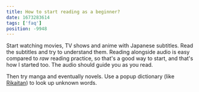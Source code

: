 ```yaml
---
title: How to start reading as a beginner?
date: 1673283614
tags: ['faq']
position: -9948
---
```


Start watching movies, TV shows and anime with Japanese subtitles.
Read the subtitles and try to understand them.
Reading alongside audio is easy compared to *raw* reading practice,
so that's a good way to start, and that's how I started too.
The audio should guide you as you read.

Then try manga and eventually novels.
Use a popup dictionary (like [Rikaitan](setting-up-yomichan.html)) to look up unknown words.

